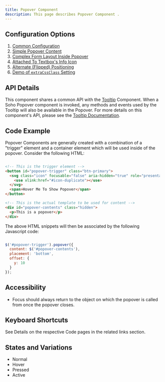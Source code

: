 ```yaml
---
title: Popover Component 
description: This page describes Popover Component .
---
```


## Configuration Options

1. [Common Configuration]( ../components/popover/example-index)
2. [Simple Popover Content]( ../components/popover/example-simple)
3. [Complex Form Layout Inside Popover]( ../components/popover/example-complex-content)
4. [Attached To Textbox's Info Icon]( ../components/popover/example-attached-to-textbox)
5. [Alternate (Flipped) Positioning]( ../components/popover/example-alternate-positions)
6. [Demo of `extraCssClass` Setting]( ../components/popover/example-extra-css-class)

## API Details

This component shares a common API with the [Tooltip]( ../components/tooltip) Component.  When a Soho Popover component is invoked, any methods and events used by the Tooltip will also be available in the Popover.  For more details on this component's API, please see the [Tooltip Documentation]( ../components/tooltip).

## Code Example

Popover Components are generally created with a combination of a "trigger" element and a container element  which will be used inside of the popover.  Consider the following HTML:

```html

<!-- This is the trigger element -->
<button id="popover-trigger" class="btn-primary">
  <svg class="icon" focusable="false" aria-hidden="true" role="presentation">
    <use xlink:href="#icon-duplicate"></use>
  </svg>
  <span>Hover Me To Show Popover</span>
</button>

<!-- This is the actual template to be used for content -->
<div id="popover-contents" class="hidden">
  <p>This is a popover</p>
</div>

```

The above HTML snippets will then be associated by the following Javascript code:

```javascript

$('#popover-trigger').popover({
  content: $('#popover-contents'),
  placement: 'bottom',
  offset: {
    y: 10
  }
});


```


## Accessibility

-   Focus should always return to the object on which the popover is called from once the popover closes.

## Keyboard Shortcuts

See Details on the respective Code pages in the related links section.

## States and Variations

-   Normal
-   Hover
-   Pressed
-   Active
